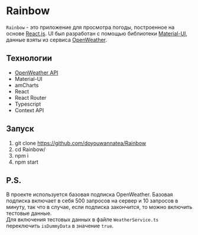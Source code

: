 # Rainbow

`Rainbow` - это приложение для просмотра погоды, построенное на основе [React.js](https://ru.reactjs.org/). UI был разработан с помощью библиотеки [Material-UI](https://material-ui.com/ru/), данные взяты из сервиса [OpenWeather](https://openweathermap.org/).

## Технологии

* [OpenWeather API](https://openweathermap.org/)
* Material-UI
* amCharts
* React
* React Router
* Typescript
* Context API

## Запуск

1) git clone <https://github.com/doyouwannatea/Rainbow>
2) cd Rainbow/
3) npm i
4) npm start

## P.S.

В проекте используется базовая подписка OpenWeather. Базовая подписка включает в себя 500 запросов на сервер и 10 запросов в минуту,
так что в случае, если подписка закончится, то можно включить тестовые данные.  
Для включения тестовых данных в файле `WeatherService.ts` переключить `isDummyData` в значение `true`.

